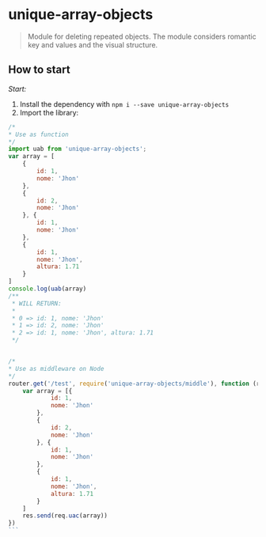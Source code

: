 # unique-array-objects

> Module for deleting repeated objects. The module considers romantic key and values ​​and the visual structure.

## How to start

_Start:_

1. Install the dependency with `npm i --save unique-array-objects`
2. Import the library:
````javascript
/*
* Use as function
*/
import uab from 'unique-array-objects';
var array = [
    {
        id: 1, 
        nome: 'Jhon'
    },
    { 
        id: 2, 
        nome: 'Jhon'
    }, {
        id: 1, 
        nome: 'Jhon'
    },
    { 
        id: 1, 
        nome: 'Jhon',
        altura: 1.71
    }
]
console.log(uab(array)
/**
 * WILL RETURN:
 * 
 * 0 => id: 1, nome: 'Jhon'
 * 1 => id: 2, nome: 'Jhon'
 * 2 => id: 1, nome: 'Jhon', altura: 1.71
 */


/*
* Use as middleware on Node
*/
router.get('/test', require('unique-array-objects/middle'), function (req, res) {
	var array = [{
			id: 1,
			nome: 'Jhon'
		},
		{
			id: 2,
			nome: 'Jhon'
		}, {
			id: 1,
			nome: 'Jhon'
		},
		{
			id: 1,
			nome: 'Jhon',
			altura: 1.71
		}
	]
	res.send(req.uac(array))
})
```